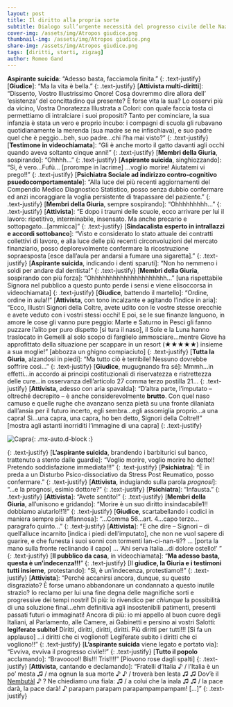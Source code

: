 ```yaml
---
layout: post
title: Il diritto alla propria sorte
subtitle: Dialogo sull’urgente necessità del progresso civile delle Nazioni
cover-img: /assets/img/Atropos giudice.png
thumbnail-img: /assets/img/Atropos giudice.png
share-img: /assets/img/Atropos giudice.png
tags: [diritti, storti, zigzag]
author: Romeo Gand
---
```


**Aspirante suicida**: “Adesso basta, facciamola finita.”
{: .text-justify}
[**Giudice**]: “Ma la vita è bella.”
{: .text-justify}
[**Attivista multi-diritti**]: “Dissento, Vostro Illustrissimo Onore! Cosa dovremmo dire allora dell’ ‘esistenza’ del concittadino qui presente? È forse vita la sua? Lo osservi più da vicino, Vostra Onoratezza Illustrata a Colori: con quale faccia tosta ci permettiamo di intralciare i suoi propositi? Tanto per cominciare, la sua infanzia è stata un vero e proprio incubo: i compagni di scuola gli rubavano quotidianamente la merenda (sua madre se ne infischiava), e suo padre quel che è peggio…beh, suo padre…chi l’ha mai visto?”
{: .text-justify}
[**Testimone in videochiamata**]: “Gli è anche morto il gatto davanti agli occhi quando aveva soltanto cinque anni!”
{: .text-justify}
[**Membri della Giuria**, sospirando]: “Ohhhh…”
{: .text-justify}
[**Aspirante suicida**, singhiozzando]: “Sì, è vero…Fufù… [prorompe in lacrime] …voglio morire! Aiutatemi vi prego!!”
{: .text-justify}
[**Psichiatra Sociale ad indirizzo contro-cognitivo psuedocomportamentale**]: “Alla luce dei più recenti aggiornamenti del Compendio Medico Diagnostico Statistico, posso senza dubbio confermare ed anzi incoraggiare la voglia persistente di trapassare del paziente.”
{: .text-justify}
[**Membri della Giuria**, sempre sospirando]: “Ohhhhhhhhh…”
{: .text-justify}
[**Attivista**]: “E dopo i traumi delle scuole, ecco arrivare per lui il lavoro: ripetitivo, interminabile, insensato. Ma anche precario e sottopagato…[ammicca]”
{: .text-justify}
[**Sindacalista esperto in intrallazzi e accordi sottobanco**]: “Visto e considerato lo stato attuale dei contratti collettivi di lavoro, e alla luce delle più recenti circonvoluzioni del mercato finanziario, posso deplorevolmente confermare la ricostruzione sopraesposta [esce dall’aula per andarsi a fumare una sigaretta].”
{: .text-justify}
[**Aspirante suicida**, indicando i denti sparuti]: “Non ho nemmeno i soldi per andare dal dentista!”
{: .text-justify}
[**Membri della Giuria**, sospirando con più forza]: “Ohhhhhhhhhhhhhhhhhhhhh…” [una rispettabile Signora nel pubblico a questo punto perde i sensi e viene elisoccorsa in videochiamata]
{: .text-justify}
[**Giudice**, battendo il martello]: “Ordine, ordine in aula!!”
[**Attivista**, con tono incalzante e agitando l’indice in aria]: “Ecco, Illustri Signori della Coltre, avete udito con le vostre stesse orecchie e avete veduto con i vostri stessi occhi! E poi, se le sue finanze languono, in amore le cose gli vanno pure peggio: Marte e Saturno in Pesci gli fanno puzzare l’alito per puro dispetto [si tura il naso], il Sole e la Luna hanno traslocato in Gemelli al solo scopo di farglielo ammosciare…mentre Giove ha approfittato della situazione per scappare in un resort (★★★★★) insieme a sua moglie!” [abbozza un ghigno compiaciuto]
{: .text-justify}
[**Tutta la Giuria**, alzandosi in piedi]: “Ma tutto ciò è terribile! Nessuno dovrebbe soffrire così…”
{: .text-justify}
[**Giudice**, mugugnando fra sé]: Mmmh…in effetti…in accordo ai principi costituzionali di riservatezza e ristrettezza delle cure…in osservanza dell’articolo 27 comma terzo postilla 21…
{: .text-justify}
[**Attivista**, adesso con aria spavalda]: “D’altra parte, l’imputato – oltreché decrepito – è anche considerevolmente **brutto**. Con quel naso camuso e quelle rughe che avanzano senza pietà su una fronte dilaniata dall’ansia per il futuro incerto, egli sembra…egli assomiglia proprio…a una capra! Sì…una capra, una capra, ho ben detto, Signori della Coltre!!” [mostra agli astanti inorriditi l’immagine di una capra]
{: .text-justify}

![Capra](https://disastri.net/assets/img/Capra.jpg){: .mx-auto.d-block :}

[**Tutta l’aula in coro**]: “Ohhhhhhhhhhhhhhhhhhhhhhhhhhhhhhhhh”
{: .text-justify}
[**L’aspirante suicida**, brandendo i barbiturici sul banco, trattenuto a stento dalle guardie]: “Voglio morire, voglio morire ho detto!! Pretendo soddisfazione immediata!!!”
{: .text-justify}
[**Psichiatra**]: “È in preda a un Disturbo Psico-dissociativo da Stress Post Reumatico, posso confermare.”
{: .text-justify}
[**Attivista**, indugiando sulla parola *prognosi*]: “…e la prognosi, esimio dottore?”
{: .text-justify}
[**Psichiatra**]: “Infausta.”
{: .text-justify}
[**Attivista**]: “Avete sentito!”
{: .text-justify}
[**Membri della Giuria**, all’unisono e gridando]: “Morire è un suo diritto insindacabile1!! dobbiamo aiutarlo!!1!”
{: .text-justify}
[**Giudice**, scartabellando i codici in maniera sempre più affannosa]: “…Comma 56…art. 4…capo terzo…paragrafo quinto…”
{: .text-justify}
[**Attivista**]: “E che dire – Signori – di quell’alluce incarnito [indica i piedi dell’imputato], che non ne vuol sapere di guarire, e che funesta i suoi sonni con tormenti lan-ci-nan-ti?? … [porta la mano sulla fronte reclinando il capo] … ‘Ahi serva Italia…di dolore ostello!’ ”
{: .text-justify}
[**Il pubblico da casa**, in videochiamata]: “**Ma adesso basta, questa è un’indecenza!!!**”
{: .text-justify}
[Il **giudice, la Giuria e i testimoni tutti insieme**, protestando]: “Sì, è un’indecenza, protestiamo!!”
{: .text-justify}
[**Attivista**]: “Perché accanirsi ancora, dunque, su questo disgraziato? È forse umano abbandonare un condannato a questo inutile strazio? Io reclamo per lui una fine degna delle magnifiche sorti e progressive dei tempi nostri! Di più: io rivendico per *chiunque* la possibilità di una soluzione final…ehm definitiva agli insostenibili patimenti, presenti passati futuri o immaginati! Ancora di più: io mi appello al buon cuore degli Italiani, al Parlamento, alle Camere, ai Gabinetti e persino ai vostri Salotti: **legiferate subito!** Diritti, diritti, diritti, diritti. Più diritti per tutti!!! [Si fa un applauso] …i diritti che ci vogliono!! Legiferate subito i diritti che ci vogliono!!”
{: .text-justify}
[**L’aspirante suicida** viene legato e portato via]: “Evviva, evviva il progresso civile!!”
{: .text-justify}
[**Tutto il popolo** acclamando]: “Bravoooo!! Bis!!! Tris!!!!” [Piovono rose dagli spalti]
{: .text-justify}
[**Attivista**, cantando e declamando]: “Fratelli d’Italia ♪ / l’Italia è un po’ mesta ♫ / ma ognun la sua morte ♪ ♪  / troverà ben lesta ♫ ♫ Dov’è il [Nembutàl](https://lagunatreatment.com/drug-abuse/barbiturates/nembutal/) ♪ ? Ne chiediamo una fiala: ♫ / a colui che la inala ♫ ♫  / la pace darà, la pace darà! ♪  parapam parapam parapampampampam! […]”
{: .text-justify}


